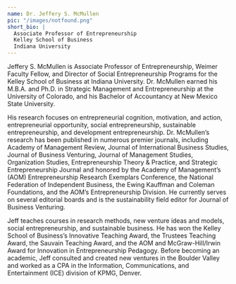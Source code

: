 ```yaml
---
name: Dr. Jeffery S. McMullen
pic: "/images/notfound.png"
short_bio: | 
  Associate Professor of Entrepreneurship
  Kelley School of Business
  Indiana University
---
```

Jeffery S. McMullen is Associate Professor of Entrepreneurship, Weimer Faculty Fellow, and Director of Social Entrepreneurship Programs for the Kelley School of Business at Indiana University.  Dr. McMullen earned his M.B.A. and Ph.D. in Strategic Management and Entrepreneurship at the University of Colorado, and his Bachelor of Accountancy at New Mexico State University.  

His research focuses on entrepreneurial cognition, motivation, and action, entrepreneurial opportunity, social entrepreneurship, sustainable entrepreneurship, and development entrepreneurship.  Dr. McMullen’s research has been published in numerous premier journals, including Academy of Management Review, Journal of International Business Studies, Journal of Business Venturing, Journal of Management Studies, Organization Studies, Entrepreneurship Theory & Practice, and Strategic Entrepreneurship Journal and honored by the Academy of Management’s (AOM) Entrepreneurship Research Exemplars Conference, the National Federation of Independent Business, the Ewing Kauffman and Coleman Foundations, and the AOM’s Entrepreneurship Division.  He currently serves on several editorial boards and is the sustainability field editor for Journal of Business Venturing.  

Jeff teaches courses in research methods, new venture ideas and models, social entrepreneurship, and sustainable business.  He has won the Kelley School of Business’s Innovative Teaching Award, the Trustees Teaching Award, the Sauvain Teaching Award, and the AOM and McGraw-Hill/Irwin Award for Innovation in Entrepreneurship Pedagogy.  Before becoming an academic, Jeff consulted and created new ventures in the Boulder Valley and worked as a CPA in the Information, Communications, and Entertainment (ICE) division of KPMG, Denver.
